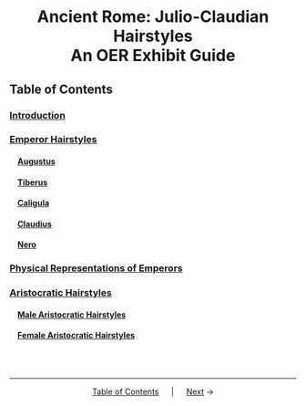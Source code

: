 
<title>Ancient Rome: Julio-Claudian Hairstyles<br>An OER Exhibit Guide</title>

<h1 align="center">Ancient Rome: Julio-Claudian Hairstyles<br>An OER Exhibit Guide</h1>

## Table of Contents
### **[Introduction](introduction.md)**
### **[Emperor Hairstyles](emperor-hairstyles.md)**
#### &emsp;[Augustus](augustus.md)
#### &emsp;[Tiberus](tiberius.md)
#### &emsp;[Caligula](caligula.md)
#### &emsp;[Claudius](claudius.md)
#### &emsp;[Nero](nero.md)
### **[Physical Representations of Emperors](physical-representations-of-emperors.md)**
### **[Aristocratic Hairstyles](aristocratic-hairstyles.md)**
#### &emsp;[Male Aristocratic Hairstyles](male-aristocratic-hairstyles.md)
#### &emsp;[Female Aristocratic Hairstyles](female-aristocratic-hairstyles.md)
<br>
<br>

---
<p align="center">
<a href="readme.md">Table of Contents</a> &emsp; | &emsp; <a href="introduction.md">Next</a> →
</p>
